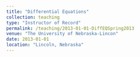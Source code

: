 ```yaml
---
title: "Differential Equations"
collection: teaching
type: "Instructor of Record"
permalink: /teaching/2013-01-01-DiffEQSpring2013
venue: "The University of Nebraska-Lincon"
date: 2013-01-01
location: "Lincoln, Nebraska"
---
```

